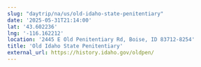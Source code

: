 ```yaml
---
slug: "daytrip/na/us/old-idaho-state-penitentiary"
date: '2025-05-31T21:14:00'
lat: '43.602236'
lng: '-116.162212'
location: '2445 E Old Penitentiary Rd, Boise, ID 83712-8254'
title: 'Old Idaho State Penitentiary'
external_url: https://history.idaho.gov/oldpen/
---
```

